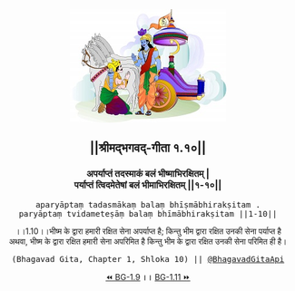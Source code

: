 <center><img src="../../asset/BG.png" alt="#API #bhagavadgitaapi #slok #nodejs #js #api #gitaapi #krishna #hinduism #vedic #ISKCON #shreemadbhagavadgita #technology"/>
<h2>||श्रीमद्‍भगवद्‍-गीता १.१०||</h2>
<h3>अपर्याप्तं तदस्माकं बलं भीष्माभिरक्षितम् |<br/>पर्याप्तं त्विदमेतेषां बलं भीमाभिरक्षितम् ||१-१०||</h3>
<pre>aparyāptaṃ tadasmākaṃ balaṃ bhīṣmābhirakṣitam .<br/>paryāptaṃ tvidameteṣāṃ balaṃ bhīmābhirakṣitam ||1-10||</pre>
<p>।।1.10।।भीष्म के द्वारा हमारी रक्षित सेना अपर्याप्त है; किन्तु भीम द्वारा रक्षित उनकी सेना पर्याप्त है अथवा, भीष्म के द्वारा रक्षित हमारी सेना अपरिमित है किन्तु भीम के द्वारा रक्षित उनकी सेना परिमित ही है।</p>
<pre>(Bhagavad Gita, Chapter 1, Shloka 10) || <a href="https://twitter.com/bhagavadgitaapi">@BhagavadGitaApi</a></pre><a href="../../1/9">⏪  BG-1.9</a><b>        ।।        </b><a href="../../1/11">BG-1.11  ⏩</a></center>